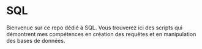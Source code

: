 # SQL
Bienvenue sur ce repo dédié à SQL. Vous trouverez ici des scripts qui démontrent mes compétences en création des requêtes et en manipulation des bases de données.

